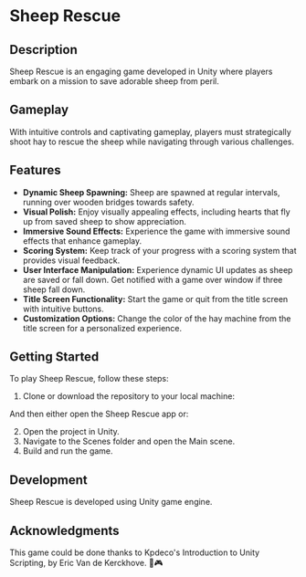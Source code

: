 # Sheep Rescue

## Description
Sheep Rescue is an engaging game developed in Unity where players embark on a mission to save adorable sheep from peril. 

## Gameplay
With intuitive controls and captivating gameplay, players must strategically shoot hay to rescue the sheep while navigating through various challenges.

## Features
- **Dynamic Sheep Spawning:** Sheep are spawned at regular intervals, running over wooden bridges towards safety.
- **Visual Polish:** Enjoy visually appealing effects, including hearts that fly up from saved sheep to show appreciation.
- **Immersive Sound Effects:** Experience the game with immersive sound effects that enhance gameplay.
- **Scoring System:** Keep track of your progress with a scoring system that provides visual feedback.
- **User Interface Manipulation:** Experience dynamic UI updates as sheep are saved or fall down. Get notified with a game over window if three sheep fall down.
- **Title Screen Functionality:** Start the game or quit from the title screen with intuitive buttons.
- **Customization Options:** Change the color of the hay machine from the title screen for a personalized experience.

## Getting Started
To play Sheep Rescue, follow these steps:
1. Clone or download the repository to your local machine:

And then either open the Sheep Rescue app or:

2. Open the project in Unity.
3. Navigate to the Scenes folder and open the Main scene.
4. Build and run the game.

## Development 
Sheep Rescue is developed using Unity game engine.

## Acknowledgments
This game could be done thanks to Kpdeco's Introduction to Unity Scripting, by Eric Van de Kerckhove. 🐑🎮